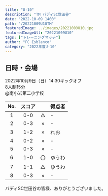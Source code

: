 ```yaml
---
title: "U-10"
description: "TM バディSC世田谷"
date: "2022-10-09 1400"
path: "/20221009U10TM"
featuredImage: ../images/20221009U10.jpg
featuredImageAlt: "20221009U10"
tags: ["トレーニングマッチ"]
author: "FC Esblanco"
category: "2022年度U-10"
---
```


## 日時・会場

2022年10月9日（日）14:30キックオフ<br>
8人制15分<br>
@南小岩第二小学校

| No.| スコア |   | 得点者  |
|:--:|:------:|:-:|:--------|
| 1  | 0-0 | △ |-|
| 2  | 0-3 | × |-|
| 3  | 1-2 | × |れお|
| 4  | 0-2 | × |-|
| 5  | 0-3 | × |-|
| 6  | 1-0 | 〇 |ゆうわ|
| 7  | 1-1 | △ |ゆうわ|
| 8  | 0-3 | × |-|

バディSC世田谷の皆様、ありがとうございました。